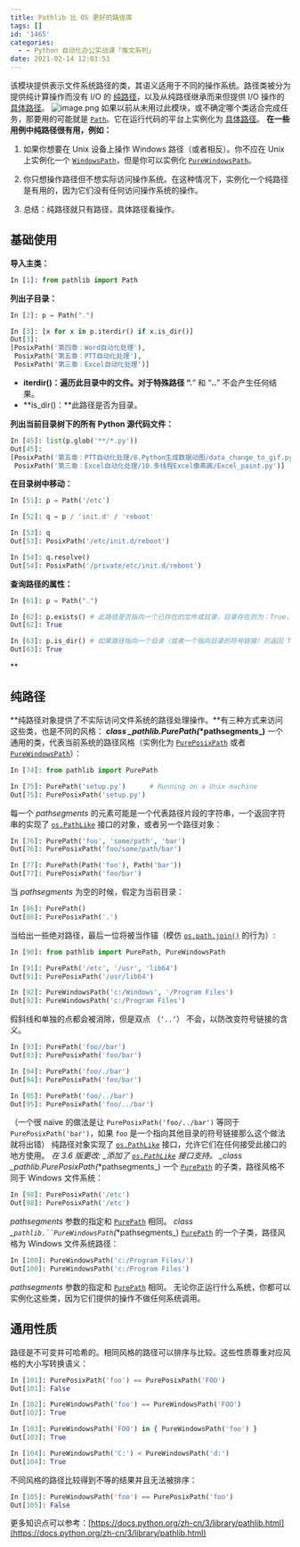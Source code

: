 ```yaml
---
title: Pathlib 比 OS 更好的路径库
tags: []
id: '1465'
categories:
  - - Python 自动化办公实战课「推文系列」
date: 2021-02-14 12:03:53
---
```


该模块提供表示文件系统路径的类，其语义适用于不同的操作系统。路径类被分为提供纯计算操作而没有 I/O 的 [纯路径](https://docs.python.org/zh-cn/3/library/pathlib.html#pure-paths)，以及从纯路径继承而来但提供 I/O 操作的 [具体路径](https://docs.python.org/zh-cn/3/library/pathlib.html#concrete-paths)。 ![image.png](https://img-blog.csdnimg.cn/img_convert/08edce4aa6c8be4e56ccd4e8c98e9e31.png) 如果以前从未用过此模块，或不确定哪个类适合完成任务，那要用的可能就是 [`Path`](https://docs.python.org/zh-cn/3/library/pathlib.html#pathlib.Path)。它在运行代码的平台上实例化为 [具体路径](https://docs.python.org/zh-cn/3/library/pathlib.html#concrete-paths)。 **在一些用例中纯路径很有用，例如：**

1.  如果你想要在 Unix 设备上操作 Windows 路径（或者相反）。你不应在 Unix 上实例化一个 [`WindowsPath`](https://docs.python.org/zh-cn/3/library/pathlib.html#pathlib.WindowsPath)，但是你可以实例化 [`PureWindowsPath`](https://docs.python.org/zh-cn/3/library/pathlib.html#pathlib.PureWindowsPath)。
    
2.  你只想操作路径但不想实际访问操作系统。在这种情况下，实例化一个纯路径是有用的，因为它们没有任何访问操作系统的操作。
    
3.  总结：纯路径就只有路径，具体路径看操作。

## 基础使用

**导入主类：**

```python
In [1]: from pathlib import Path
```

**列出子目录：**

```python
In [2]: p = Path(".")

In [3]: [x for x in p.iterdir() if x.is_dir()]
Out[3]:
[PosixPath('第四章：Word自动化处理'),
 PosixPath('第五章：PTT自动化处理'),
 PosixPath('第三章：Excel自动化处理')]
```

*   **iterdir()：**遍历此目录中的文件。对于特殊路径 “**.**” 和 “**..**” 不会产生任何结果。
*   **is\_dir()：**此路径是否为目录。

**列出当前目录树下的所有 Python 源代码文件：**

```python
In [45]: list(p.glob('**/*.py'))
Out[45]:
[PosixPath('第五章：PTT自动化处理/8.Python生成数据动图/data_change_to_gif.py'),
 PosixPath('第三章：Excel自动化处理/10.多线程Excel像素画/Excel_paint.py')]
```

**在目录树中移动：**

```python
In [51]: p = Path('/etc')

In [52]: q = p / 'init.d' / 'reboot'

In [53]: q
Out[53]: PosixPath('/etc/init.d/reboot')

In [54]: q.resolve()
Out[54]: PosixPath('/private/etc/init.d/reboot')
```

**查询路径的属性：**

```python
In [61]: p = Path(".")

In [62]: p.exists() # 此路径是否指向一个已存在的文件或目录，目录存在则为：True，不存在则为：False
Out[62]: True

In [63]: p.is_dir() # 如果路径指向一个目录（或者一个指向目录的符号链接）则返回 True，如果指向其他类型的文件则返回 False。简化的翻译：此路径是否为目录。
Out[63]: True
```

\*\*

## 纯路径

**纯路径对象提供了不实际访问文件系统的路径处理操作。**有三种方式来访问这些类，也是不同的风格： **_class \_pathlib.PurePath(_\*pathsegments\_)** 一个通用的类，代表当前系统的路径风格（实例化为 [`PurePosixPath`](https://docs.python.org/zh-cn/3/library/pathlib.html#pathlib.PurePosixPath) 或者 [`PureWindowsPath`](https://docs.python.org/zh-cn/3/library/pathlib.html#pathlib.PureWindowsPath)）：

```python
In [74]: from pathlib import PurePath

In [75]: PurePath('setup.py')      # Running on a Unix machine
Out[75]: PurePosixPath('setup.py')
```

每一个 _pathsegments_ 的元素可能是一个代表路径片段的字符串，一个返回字符串的实现了 [`os.PathLike`](https://docs.python.org/zh-cn/3/library/os.html#os.PathLike) 接口的对象，或者另一个路径对象：

```python
In [76]: PurePath('foo', 'some/path', 'bar')
Out[76]: PurePosixPath('foo/some/path/bar')

In [77]: PurePath(Path('foo'), Path('bar'))
Out[77]: PurePosixPath('foo/bar')
```

当 _pathsegments_ 为空的时候，假定为当前目录：

```python
In [86]: PurePath()
Out[86]: PurePosixPath('.')
```

当给出一些绝对路径，最后一位将被当作锚（模仿 [`os.path.join()`](https://docs.python.org/zh-cn/3/library/os.path.html#os.path.join) 的行为）:

```python
In [90]: from pathlib import PurePath, PureWindowsPath

In [91]: PurePath('/etc', '/usr', 'lib64')
Out[91]: PurePosixPath('/usr/lib64')

In [92]: PureWindowsPath('c:/Windows', '/Program Files')
Out[92]: PureWindowsPath('c:/Program Files')
```

假斜线和单独的点都会被消除，但是双点 （`‘..’`） 不会，以防改变符号链接的含义。

```python
In [93]: PurePath('foo//bar')
Out[93]: PurePosixPath('foo/bar')

In [94]: PurePath('foo/./bar')
Out[94]: PurePosixPath('foo/bar')

In [95]: PurePath('foo/../bar')
Out[95]: PurePosixPath('foo/../bar')
```

（一个很 naïve 的做法是让 `PurePosixPath('foo/../bar')` 等同于 `PurePosixPath('bar')`，如果 `foo` 是一个指向其他目录的符号链接那么这个做法就将出错） 纯路径对象实现了 [`os.PathLike`](https://docs.python.org/zh-cn/3/library/os.html#os.PathLike) 接口，允许它们在任何接受此接口的地方使用。 _在 3.6 版更改: \_添加了 [`os.PathLike`](https://docs.python.org/zh-cn/3/library/os.html#os.PathLike) 接口支持。 \_class \_pathlib.PurePosixPath(_\*pathsegments\_) 一个 [`PurePath`](https://docs.python.org/zh-cn/3/library/pathlib.html#pathlib.PurePath) 的子类，路径风格不同于 Windows 文件系统：

```python
In [98]: PurePosixPath('/etc')
Out[98]: PurePosixPath('/etc')
```

_pathsegments_ 参数的指定和 [`PurePath`](https://docs.python.org/zh-cn/3/library/pathlib.html#pathlib.PurePath) 相同。 _class \_`pathlib.``PureWindowsPath`(_\*pathsegments\_) [`PurePath`](https://docs.python.org/zh-cn/3/library/pathlib.html#pathlib.PurePath) 的一个子类，路径风格为 Windows 文件系统路径：

```python
In [100]: PureWindowsPath('c:/Program Files/')
Out[100]: PureWindowsPath('c:/Program Files')
```

_pathsegments_ 参数的指定和 [`PurePath`](https://docs.python.org/zh-cn/3/library/pathlib.html#pathlib.PurePath) 相同。 无论你正运行什么系统，你都可以实例化这些类，因为它们提供的操作不做任何系统调用。

## 通用性质

路径是不可变并可哈希的。相同风格的路径可以排序与比较。这些性质尊重对应风格的大小写转换语义：

```python
In [101]: PurePosixPath('foo') == PurePosixPath('FOO')
Out[101]: False

In [102]: PureWindowsPath('foo') == PureWindowsPath('FOO')
Out[102]: True

In [103]: PureWindowsPath('FOO') in { PureWindowsPath('foo') }
Out[103]: True

In [104]: PureWindowsPath('C:') < PureWindowsPath('d:')
Out[104]: True
```

不同风格的路径比较得到不等的结果并且无法被排序：

```python
In [105]: PureWindowsPath('foo') == PurePosixPath('foo')
Out[105]: False
```

更多知识点可以参考：[https://docs.python.org/zh-cn/3/library/pathlib.html](https://docs.python.org/zh-cn/3/library/pathlib.html)